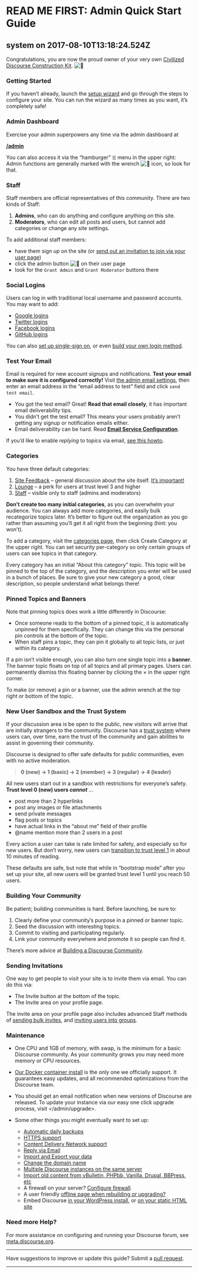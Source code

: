 # READ ME FIRST: Admin Quick Start Guide

## system on 2017-08-10T13:18:24.524Z

Congratulations, you are now the proud owner of your very own [Civilized Discourse Construction Kit](http://www.discourse.org). ![:hatching_chick:](https://discourse.girder.org/images/emoji/twitter/hatching_chick.png?v=12 ":hatching_chick:")


### Getting Started


If you haven’t already, launch the [setup wizard](/wizard) and go through the steps to configure your site. You can run the wizard as many times as you want, it’s completely safe!


### Admin Dashboard


Exercise your admin superpowers any time via the admin dashboard at


[**/admin**](/admin)


You can also access it via the “hamburger” `☰` menu in the upper right: Admin functions are generally marked with the wrench ![:wrench:](https://discourse.girder.org/images/emoji/twitter/wrench.png?v=12 ":wrench:") icon, so look for that.


### Staff


Staff members are official representatives of this community. There are two kinds of Staff:


1. **Admins**, who can do anything and configure anything on this site.
2. **Moderators**, who can edit all posts and users, but cannot add categories or change any site settings.


To add additional staff members:


* have them sign up on the site (or [send out an invitation to join via your user page](/my/invited))
* click the admin button ![:wrench:](https://discourse.girder.org/images/emoji/twitter/wrench.png?v=12 ":wrench:") on their user page
* look for the `Grant Admin` and `Grant Moderator` buttons there


### Social Logins


Users can log in with traditional local username and password accounts. You may want to add:


* [Google logins](https://meta.discourse.org/t/configuring-google-oauth2-login-for-discourse/15858)
* [Twitter logins](https://meta.discourse.org/t/configuring-twitter-login-for-discourse/13395)
* [Facebook logins](https://meta.discourse.org/t/configuring-facebook-login-for-discourse/13394)
* [GitHub logins](https://meta.discourse.org/t/configuring-github-login-for-discourse/13745)


You can also [set up single\-sign on](https://meta.discourse.org/t/official-single-sign-on-for-discourse/13045), or even [build your own login method](https://meta.discourse.org/t/login-to-discourse-with-custom-oauth2-provider/14717).


### Test Your Email


Email is required for new account signups and notifications. **Test your email to make sure it is configured correctly!** Visit [the admin email settings](/admin/email), then enter an email address in the “email address to test” field and click `send test email`.


* You got the test email? Great! **Read that email closely**, it has important email deliverability tips.
* You didn’t get the test email? This means your users probably aren’t getting any signup or notification emails either.
* Email deliverability can be hard. Read [**Email Service Configuration**](https://github.com/discourse/discourse/blob/master/docs/INSTALL-email.md).


If you’d like to enable *replying* to topics via email, [see this howto](https://meta.discourse.org/t/set-up-reply-via-email-support/14003).


### Categories


You have three default categories:


1. [Site Feedback](/category/site-feedback) – general discussion about the site itself. [It’s important!](https://meta.discourse.org/t/5249)
2. [Lounge](/category/lounge) – a perk for users at trust level 3 and higher
3. [Staff](/category/staff) – visible only to staff (admins and moderators)


**Don’t create too many initial categories**, as you can overwhelm your audience. You can always add more categories, and easily bulk recategorize topics later. It’s better to figure out the organization as you go rather than assuming you’ll get it all right from the beginning (hint: you won’t).


To add a category, visit the [categories page](/categories), then click Create Category at the upper right. You can set security per\-category so only certain groups of users can see topics in that category.


Every category has an initial “About this category” topic. This topic will be pinned to the top of the category, and the description you enter will be used in a bunch of places. Be sure to give your new category a good, clear description, so people understand what belongs there!


### Pinned Topics and Banners


Note that pinning topics does work a little differently in Discourse:


* Once someone reads to the bottom of a pinned topic, it is automatically unpinned for them specifically. They can change this via the personal pin controls at the bottom of the topic.
* When staff pins a topic, they can pin it globally to all topic lists, or just within its category.


If a pin isn’t visible enough, you can also turn one single topic into a **banner**. The banner topic floats on top of all topics and all primary pages. Users can permanently dismiss this floating banner by clicking the × in the upper right corner.


To make (or remove) a pin or a banner, use the admin wrench at the top right or bottom of the topic.


### New User Sandbox and the Trust System


If your discussion area is be open to the public, new visitors will arrive that are initially strangers to the community. Discourse has a [trust system](https://meta.discourse.org/t/what-do-user-trust-levels-do/4924/2) where users can, over time, earn the trust of the community and gain abilities to assist in governing their community.


Discourse is designed to offer safe defaults for public communities, even with no active moderation.



> **0 (new) → 1 (basic) → 2 (member) → 3 (regular) → 4 (leader)**


All new users start out in a sandbox with restrictions for everyone’s safety. **Trust level 0 (new) users *cannot*** …


* post more than 2 hyperlinks
* post any images or file attachments
* send private messages
* flag posts or topics
* have actual links in the “about me” field of their profile
* @name mention more than 2 users in a post


Every action a user can take is rate limited for safety, and especially so for new users. But don’t worry, new users can [transition to trust level 1](https://meta.discourse.org/t/what-do-user-trust-levels-do/4924/2) in about 10 minutes of reading.


These defaults are safe, but note that while in “bootstrap mode” after you set up your site, all new users will be granted trust level 1 until you reach 50 users.


### Building Your Community


Be patient; building communities is hard. Before launching, be sure to:


1. Clearly define your community’s purpose in a pinned or banner topic.
2. Seed the discussion with interesting topics.
3. Commit to visiting and participating regularly.
4. Link your community everywhere and promote it so people can find it.


There’s more advice at [Building a Discourse Community](http://blog.discourse.org/2014/08/building-a-discourse-community/).


### Sending Invitations


One way to get people to visit your site is to invite them via email. You can do this via:


* The Invite button at the bottom of the topic.
* The Invite area on your profile page.


The invite area on your profile page also includes advanced Staff methods of [sending bulk invites](https://meta.discourse.org/t/sending-bulk-user-invites/16468), and [inviting users into groups](https://meta.discourse.org/t/invite-individual-users-to-a-group/15544).


### Maintenance


* One CPU and 1GB of memory, with swap, is the minimum for a basic Discourse community. As your community grows you may need more memory or CPU resources.
* [Our Docker container install](https://github.com/discourse/discourse/blob/master/docs/INSTALL.md) is the only one we officially support. It guarantees easy updates, and all recommended optimizations from the Discourse team.
* You should get an email notification when new versions of Discourse are released. To update your instance via our easy one click upgrade process, visit </admin/upgrade>.
* Some other things you might eventually want to set up:


	+ [Automatic daily backups](https://meta.discourse.org/t/configure-automatic-backups-for-discourse/14855)
	+ [HTTPS support](https://meta.discourse.org/t/allowing-ssl-for-your-discourse-docker-setup/13847)
	+ [Content Delivery Network support](https://meta.discourse.org/t/enable-a-cdn-for-your-discourse/14857)
	+ [Reply via Email](https://meta.discourse.org/t/set-up-reply-via-email-support/14003)
	+ [Import and Export your data](https://meta.discourse.org/t/move-your-discourse-instance-to-a-different-server/15721)
	+ [Change the domain name](https://meta.discourse.org/t/how-do-i-change-the-domain-name/16098)
	+ [Multiple Discourse instances on the same server](https://meta.discourse.org/t/multisite-configuration-with-docker/14084)
	+ [Import old content from vBulletin, PHPbb, Vanilla, Drupal, BBPress, etc](https://github.com/discourse/discourse/tree/master/script/import_scripts)
	+ A firewall on your server? [Configure firewall](https://meta.discourse.org/t/configure-a-firewall-for-discourse/20584).
	+ A user friendly [offline page when rebuilding or upgrading?](https://meta.discourse.org/t/adding-an-offline-page-when-rebuilding/45238)
	+ Embed Discourse [in your WordPress install](https://github.com/discourse/wp-discourse), or [on your static HTML site](http://eviltrout.com/2014/01/22/embedding-discourse.html)


### Need more Help?


For more assistance on configuring and running your Discourse forum, see [meta.discourse.org](http://meta.discourse.org).




---


Have suggestions to improve or update this guide? Submit a [pull request](https://github.com/discourse/discourse/blob/master/docs/ADMIN-QUICK-START-GUIDE.md).


---

